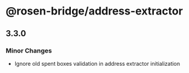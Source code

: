 # @rosen-bridge/address-extractor

## 3.3.0

### Minor Changes

- Ignore old spent boxes validation in address extractor initialization

